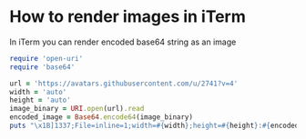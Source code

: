 # How to render images in iTerm

In iTerm you can render encoded base64 string as an image

```ruby
require 'open-uri'
require 'base64'

url = 'https://avatars.githubusercontent.com/u/2741?v=4'
width = 'auto'
height = 'auto'
image_binary = URI.open(url).read
encoded_image = Base64.encode64(image_binary)
puts "\x1B]1337;File=inline=1;width=#{width};height=#{height}:#{encoded_image}\x07"
```
